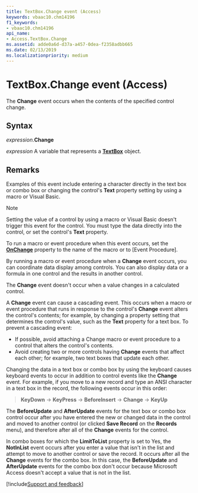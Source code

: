 ```yaml
---
title: TextBox.Change event (Access)
keywords: vbaac10.chm14196
f1_keywords:
- vbaac10.chm14196
api_name:
- Access.TextBox.Change
ms.assetid: adde0a6d-d37a-a457-0dea-f2358adbb665
ms.date: 02/13/2019
ms.localizationpriority: medium
---
```



# TextBox.Change event (Access)

The **Change** event occurs when the contents of the specified control change.


## Syntax

_expression_.**Change**

_expression_ A variable that represents a **[TextBox](Access.TextBox.md)** object.


## Remarks

Examples of this event include entering a character directly in the text box or combo box or changing the control's **Text** property setting by using a macro or Visual Basic.

> [!NOTE] 
> Setting the value of a control by using a macro or Visual Basic doesn't trigger this event for the control. You must type the data directly into the control, or set the control's **Text** property.

To run a macro or event procedure when this event occurs, set the **[OnChange](access.TextBox.onchange.md)** property to the name of the macro or to [Event Procedure].

By running a macro or event procedure when a **Change** event occurs, you can coordinate data display among controls. You can also display data or a formula in one control and the results in another control.

The **Change** event doesn't occur when a value changes in a calculated control.

A **Change** event can cause a cascading event. This occurs when a macro or event procedure that runs in response to the control's **Change** event alters the control's contents; for example, by changing a property setting that determines the control's value, such as the **Text** property for a text box. To prevent a cascading event:

- If possible, avoid attaching a Change macro or event procedure to a control that alters the control's contents.    
- Avoid creating two or more controls having **Change** events that affect each other; for example, two text boxes that update each other.
    
Changing the data in a text box or combo box by using the keyboard causes keyboard events to occur in addition to control events like the **Change** event. For example, if you move to a new record and type an ANSI character in a text box in the record, the following events occur in this order:

> **KeyDown** → **KeyPress** → **BeforeInsert** → **Change** → **KeyUp**

The **BeforeUpdate** and **AfterUpdate** events for the text box or combo box control occur after you have entered the new or changed data in the control and moved to another control (or clicked **Save Record** on the **Records** menu), and therefore after all of the **Change** events for the control.

In combo boxes for which the **LimitToList** property is set to Yes, the **NotInList** event occurs after you enter a value that isn't in the list and attempt to move to another control or save the record. It occurs after all the **Change** events for the combo box. In this case, the **BeforeUpdate** and **AfterUpdate** events for the combo box don't occur because Microsoft Access doesn't accept a value that is not in the list.



[!include[Support and feedback](~/includes/feedback-boilerplate.md)]
